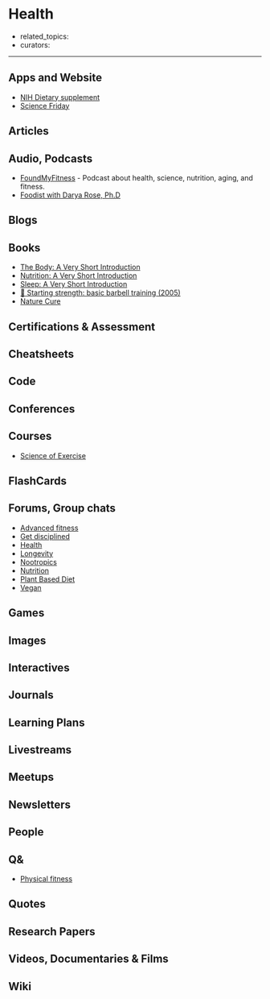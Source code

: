 # Health

- related_topics:
- curators:

------

## Apps and Website

- [NIH Dietary supplement](https://ods.od.nih.gov/)
- [Science Friday](https://www.sciencefriday.com/topics/health/)

## Articles

## Audio, Podcasts

- [FoundMyFitness](https://overcast.fm/itunes818198322/foundmyfitness) - Podcast about health, science, nutrition, aging, and fitness.
- [Foodist with Darya Rose, Ph.D](https://overcast.fm/itunes1090954776/foodist-with-darya-rose-ph-d)


## Blogs

## Books

- [The Body: A Very Short Introduction](http://www.veryshortintroductions.com/abstract/10.1093/actrade/9780198739036.001.0001/actrade-9780198739036?rskey=MLPnxI&result=84)
- [Nutrition: A Very Short Introduction](http://www.veryshortintroductions.com/abstract/10.1093/actrade/9780199681921.001.0001/actrade-9780199681921?rskey=sBHDD5&result=432)
- [Sleep: A Very Short Introduction](http://www.veryshortintroductions.com/abstract/10.1093/actrade/9780199587858.001.0001/actrade-9780199587858?rskey=P9EWzI&result=530)
- [📕 Starting strength: basic barbell training (2005)](https://www.goodreads.com/book/show/2098799.Starting_Strength)
- [Nature Cure](http://www.arvindguptatoys.com/arvindgupta/handbook-naturecure.pdf)



## Certifications & Assessment

## Cheatsheets

## Code

## Conferences

## Courses

- [Science of Exercise](https://www.coursera.org/learn/science-exercise)

## FlashCards

## Forums, Group chats

- [Advanced fitness](https://www.reddit.com/r/AdvancedFitness/)
- [Get disciplined](https://www.reddit.com/r/getdisciplined/)
- [Health](https://www.reddit.com/r/Health/)
- [Longevity](https://www.reddit.com/r/longevity/)
- [Nootropics](https://www.reddit.com/r/Nootropics/)
- [Nutrition](https://www.reddit.com/r/nutrition/)
- [Plant Based Diet](https://www.reddit.com/r/PlantBasedDiet)
- [Vegan](https://www.reddit.com/r/vegan/)

## Games

## Images

## Interactives

## Journals

## Learning Plans

## Livestreams

## Meetups

## Newsletters

## People

## Q&

- [Physical fitness](http://fitness.stackexchange.com)

## Quotes

## Research Papers

## Videos, Documentaries & Films

## Wiki
